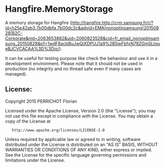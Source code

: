 Hangfire.MemoryStorage
========

A memory storage for Hangfire (http://hangfire.http://crm.samsung.fr/r/?id=h25e42ab3,7b00dbfa,7b00dc2c&advid=EMA|nonoptinsamsung|20150828|B2C-Corporate&nid=2063653882&uid=2060823528&cid=fr_email_nonoptinsamsung_20150828&p1=1wdF8acbBuJwQiXDPUJ1a9%2BSwFbfxN78ZGmSLtqueBJCVCACAA%3D%3Dio/).

It can be useful for testing purpose like check the behaviour and use it in a development environment. 
Please note that it should not be used in production (no integrity and no thread safe even if many cases are managed).


License:
---
Copyright 2015 PERRICHOT Florian

   Licensed under the Apache License, Version 2.0 (the "License");
   you may not use this file except in compliance with the License.
   You may obtain a copy of the License at

       http://www.apache.org/licenses/LICENSE-2.0

   Unless required by applicable law or agreed to in writing, software
   distributed under the License is distributed on an "AS IS" BASIS,
   WITHOUT WARRANTIES OR CONDITIONS OF ANY KIND, either express or implied.
   See the License for the specific language governing permissions and
   limitations under the License.
